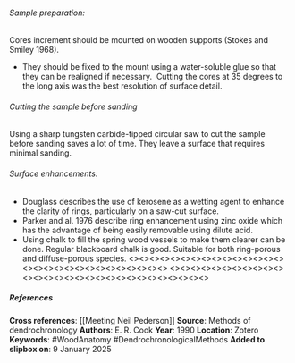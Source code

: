 ###### Sample preparation: 
Cores increment should be mounted on wooden supports (Stokes and Smiley 1968). 
- They should be fixed to the mount using a water-soluble glue so that they can be realigned if necessary. 
Cutting the cores at 35 degrees to the long axis was the best resolution of surface detail. 
###### Cutting the sample before sanding
Using a sharp tungsten carbide-tipped circular saw to cut the sample before sanding saves a lot of time. They leave a surface that requires minimal sanding. 
###### Surface enhancements:
- Douglass describes the use of kerosene as a wetting agent to enhance the clarity of rings, particularly on a saw-cut surface. 
- Parker and al. 1976 describe ring enhancement using zinc oxide which has the advantage of being easily removable using dilute acid. 
- Using chalk to fill the spring wood vessels to make them clearer can be done. Regular blackboard chalk is good. Suitable for both ring-porous and diffuse-porous species.
<><><><><><><><><><><><><><><><><><><><><><><><><><><><><>
<><><><><><><><><><><><><><><><><><><><><><><><><><><><><>
##### References
**Cross references**: 
[[Meeting Neil Pederson]]
**Source**: Methods of dendrochronology
**Authors**: E. R. Cook
**Year**: 1990
**Location**: Zotero
**Keywords**: #WoodAnatomy #DendrochronologicalMethods
**Added to slipbox on**: 9 January 2025
